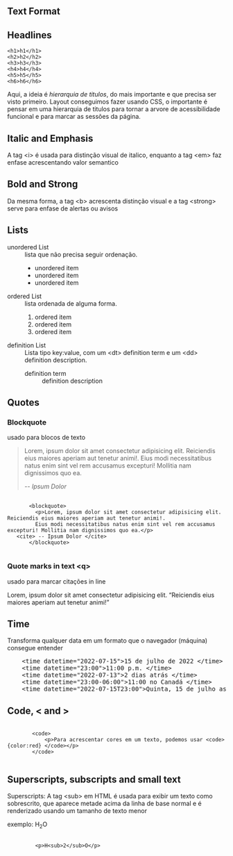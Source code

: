 ## Text Format

<h2>Headlines</h2>

    <h1>h1</h1>
    <h2>h2</h2>
    <h3>h3</h3>
    <h4>h4</h4>
    <h5>h5</h5>
    <h6>h6</h6>

<p>Aqui, a ideia é <em>hierarquia de titulos</em>, do mais importante e que precisa ser visto primeiro. Layout conseguimos fazer usando CSS, o importante é pensar em uma hierarquia de titulos para tornar a arvore de acessibilidade funcional e para marcar as sessões da página.</p>

<h2>Italic and Emphasis</h2>

<p> A tag  &lt;i&gt; é usada para distinção visual de italico, enquanto a tag  &lt;em&gt; faz enfase acrescentando valor semantico</p>

<h2>Bold and Strong</h2>

<p>Da mesma forma, a tag  &lt;b&gt; acrescenta distinção visual e a tag &lt;strong&gt; serve para enfase de alertas ou avisos</p>

<h2>Lists</h2>

<dl>
    <dt>unordered List</dt>
    <dd>lista que não precisa seguir ordenação.
            <ul>
                <li>unordered item</li>
                <li>unordered item</li>
                <li>unordered item</li>
            </ul>  
    </dd>
    <dt>ordered List</dt>
    <dd>lista ordenada de alguma forma.
            <ol>
                <li>ordered item</li>
                <li>ordered item</li>
                <li>ordered item</li>
            </ol>
    </dd>
    <dt>definition List</dt>
    <dd>Lista tipo key:value, com um  &lt;dt&gt; definition term e um &lt;dd&gt; definition description.
            <dl>
                <dt>definition term</dt>
                <dd>definition description</dd>
            </dl>
</dl>

<h2>Quotes</h2>

<h3>Blockquote</h3>
<p>usado para blocos de texto</p>
       <blockquote>
         <p>Lorem, ipsum dolor sit amet consectetur adipisicing elit. Reiciendis eius maiores aperiam aut tenetur animi!.
         Eius modi necessitatibus natus enim sint vel rem accusamus excepturi! Mollitia nam dignissimos quo ea.</p>
   <cite> -- Ipsum Dolor </cite>
       </blockquote>

<pre>
    <code>
       &lt;blockquote&gt;
         &lt;p&gt;Lorem, ipsum dolor sit amet consectetur adipisicing elit. Reiciendis eius maiores aperiam aut tenetur animi!.
         Eius modi necessitatibus natus enim sint vel rem accusamus excepturi! Mollitia nam dignissimos quo ea.&lt;/p&gt;
   &lt;cite&gt; -- Ipsum Dolor &lt;/cite&gt;
       &lt;/blockquote&gt;
    </code>
</pre>

<h3>Quote marks in text  &lt;q&gt;</h3>

<p>usado para marcar citações in line</p>
<p>Lorem, ipsum dolor sit amet consectetur adipisicing elit. <q>Reiciendis eius maiores aperiam aut tenetur animi!</q></p>

<h2>Time</h2>
<p>Transforma qualquer data em um formato que o navegador (máquina) consegue entender</p>

<pre>
    &lt;time datetime="2022-07-15"&gt;15 de julho de 2022 &lt;/time&gt;
    &lt;time datetime="23:00"&gt;11:00 p.m. &lt;/time&gt;
    &lt;time datetime="2022-07-13"&gt;2 dias atrás &lt;/time&gt;
    &lt;time datetime="23:00-06:00"&gt;11:00 no Canadá &lt;/time&gt;
    &lt;time datetime="2022-07-15T23:00"&gt;Quinta, 15 de julho as 23h &lt;/time&gt;
</pre>

<h2>Code, &lt; and &gt;</h2>
<pre>
    <code>
        &lt;code&gt;
            &lt;p&gt;Para acrescentar cores em um texto, podemos usar &lt;code&gt;{color:red} &lt;/code&gt;&lt;/p&gt;
        &lt;/code&gt;
    </code>
</pre>

<h2>Superscripts, subscripts and small text</h2>
<p>Superscripts: A tag &lt;sub&gt; em HTML é usada para exibir um texto como sobrescrito, que aparece metade acima da linha de base normal e é renderizado usando um tamanho de texto menor</p>
<p>exemplo: H<sub>2</sub>O</p>

<pre>
    <code>
         &lt;p&gt;H&lt;sub&gt;2&lt;/sub&gt;O&lt;/p&gt;
    </code>
</pre>
